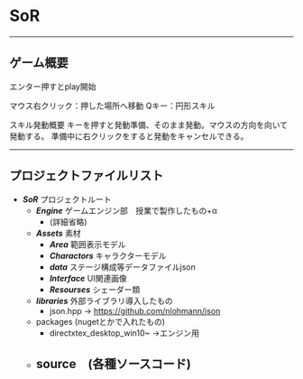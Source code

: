 # SoR　
___
## ゲーム概要
エンター押すとplay開始

マウス右クリック：押した場所へ移動
Qキー：円形スキル

スキル発動概要
キーを押すと発動準備、そのまま発動。マウスの方向を向いて発動する。
準備中に右クリックをすると発動をキャンセルできる。

___
## プロジェクトファイルリスト
- ***SoR*** プロジェクトルート
  - ***Engine*** ゲームエンジン部　授業で製作したもの+α
    - (詳細省略)
  - ***Assets*** 素材
    - ***Area***  範囲表示モデル
    - ***Charactors*** キャラクターモデル
    - ***data*** ステージ構成等データファイルjson
    - ***Interface*** UI関連画像
    - ***Resourses*** シェーダー類
  - ***libraries*** 外部ライブラリ導入したもの
    - json.hpp → https://github.com/nlohmann/json
  - packages (nugetとかで入れたもの)
    - directxtex_desktop_win10~ →エンジン用
  - source　(各種ソースコード)
    - 